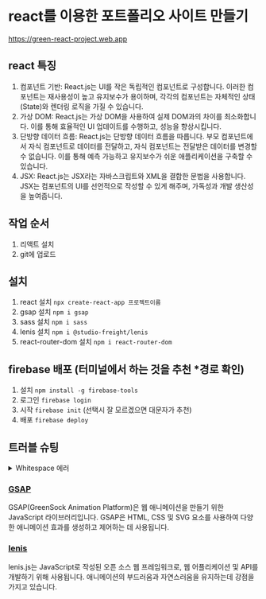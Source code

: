 # react를 이용한 포트폴리오 사이트 만들기
https://green-react-project.web.app
## react 특징
1. 컴포넌트 기반: React.js는 UI를 작은 독립적인 컴포넌트로 구성합니다. 이러한 컴포넌트는 재사용성이 높고 유지보수가 용이하며, 각각의 컴포넌트는 자체적인 상태(State)와 렌더링 로직을 가질 수 있습니다.
2. 가상 DOM: React.js는 가상 DOM을 사용하여 실제 DOM과의 차이를 최소화합니다. 이를 통해 효율적인 UI 업데이트를 수행하고, 성능을 향상시킵니다.
3. 단방향 데이터 흐름: React.js는 단방향 데이터 흐름을 따릅니다. 부모 컴포넌트에서 자식 컴포넌트로 데이터를 전달하고, 자식 컴포넌트는 전달받은 데이터를 변경할 수 없습니다. 이를 통해 예측 가능하고 유지보수가 쉬운 애플리케이션을 구축할 수 있습니다.
4. JSX: React.js는 JSX라는 자바스크립트와 XML을 결합한 문법을 사용합니다. JSX는 컴포넌트의 UI를 선언적으로 작성할 수 있게 해주며, 가독성과 개발 생산성을 높여줍니다.

## 작업 순서
1. 리액트 설치
2. git에 업로드

## 설치
1. react 설치 `npx create-react-app 프로젝트이름`
2. gsap 설치 `npm i gsap`
3. sass 설치 `npm i sass`
4. lenis 설치 `npm i @studio-freight/lenis`
5. react-router-dom 설치 `npm i react-router-dom`

## firebase 배포 (터미널에서 하는 것을 추천 *경로 확인)
1. 설치 `npm install -g firebase-tools`
2. 로그인 `firebase login`
3. 시작 `firebase init` (선택시 잘 모르겠으면 대문자가 추천)
4. 배포 `firebase deploy`


## 트러블 슈팅
<details>
<summary>Whitespace 에러</summary>
유닉스 시스템에서는 한 줄의 끝이LF(Line Feed)로 이루어지는 반면, <br>
윈도우에서는 줄 하나가 CR(Carriage Return), 즉 CRLF로 이루어지는데 <br>
git이 둘 중 어느 쪽을 선택할지 혼란이 온 것이다.<br>
해결방법<br>
git config --global core.autocrlf true // 시스템 전체에 적용<br>
git config core.autocrlf true // 해당 프로젝트에만 적용
</details>

### [GSAP](https://gsap.com/)
GSAP(GreenSock Animation Platform)은 웹 애니메이션을 만들기 위한 JavaScript 라이브러리입니다. GSAP은 HTML, CSS 및 SVG 요소를 사용하여 다양한 애니메이션 효과를 생성하고 제어하는 데 사용됩니다.

### [lenis](https://lenis.studiofreight.com/)
lenis.js는 JavaScript로 작성된 오픈 소스 웹 프레임워크로, 웹 어플리케이션 및 API를 개발하기 위해 사용됩니다. 애니메이션의 부드러움과 자연스러움을 유지하는데 강점을 가지고 있습니다.
